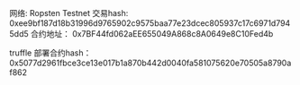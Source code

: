 网络: Ropsten Testnet
交易hash: 0xee9bf187d18b31996d9765902c9575baa77e23dcec805937c17c6971d7945dd5
合约地址：
0x7BF44fd062aEE655049A868c8A0649e8C10Fed4b

truffle
部署合约hash：0x5077d2961fbce3ce13e017b1a870b442d0040fa581075620e70505a8790af862
